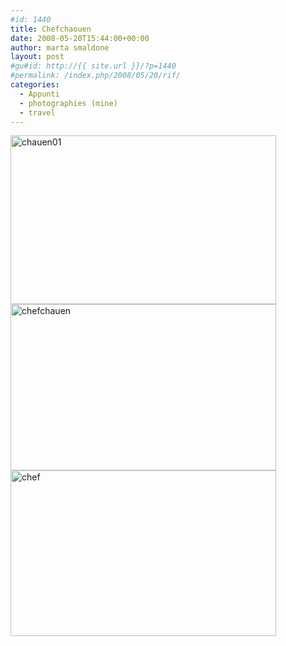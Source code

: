 ```yaml
---
#id: 1440
title: Chefchaouen
date: 2008-05-20T15:44:00+00:00
author: marta smaldone
layout: post
#gu#id: http://{{ site.url }}/?p=1440
#permalink: /index.php/2008/05/20/rif/
categories:
  - Appunti
  - photographies (mine)
  - travel
---
```

<img class="aligncenter wp-image-3958" src="{{ site.url }}/images/uploads/2008/04/chauen01.jpg" alt="chauen01" width="425" height="270" srcset="{{ site.url }}/images/uploads/2008/04/chauen01.jpg 650w, {{ site.url }}/images/uploads/2008/04/chauen01-300x191.jpg 300w" sizes="(max-width: 425px) 100vw, 425px" />

<img class="aligncenter size-full wp-image-3547" src="{{ site.url }}/images/uploads/2008/05/chefchauen.jpg" alt="chefchauen" width="425" height="266" srcset="{{ site.url }}/images/uploads/2008/05/chefchauen.jpg 425w, {{ site.url }}/images/uploads/2008/05/chefchauen-300x188.jpg 300w" sizes="(max-width: 425px) 100vw, 425px" />

<img class="aligncenter size-full wp-image-3548" src="{{ site.url }}/images/uploads/2008/05/chef.jpg" alt="chef" width="425" height="265" srcset="{{ site.url }}/images/uploads/2008/05/chef.jpg 425w, {{ site.url }}/images/uploads/2008/05/chef-300x187.jpg 300w" sizes="(max-width: 425px) 100vw, 425px" />